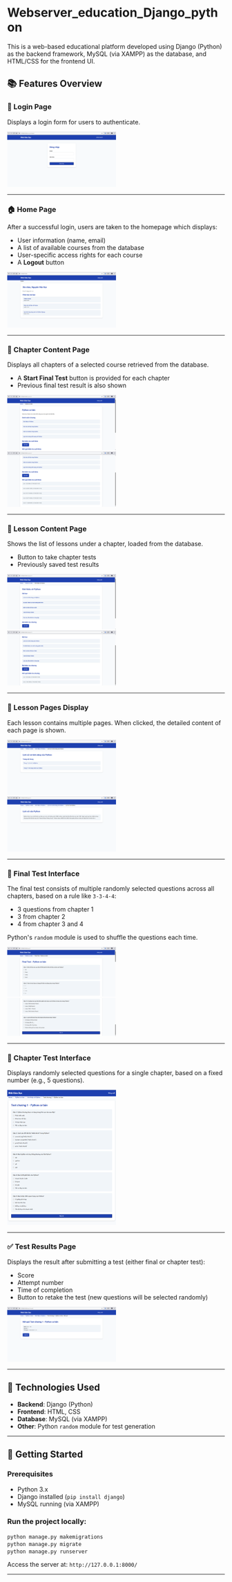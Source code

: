 # Webserver_education_Django_python

This is a web-based educational platform developed using Django (Python) as the backend framework, MySQL (via XAMPP) as the database, and HTML/CSS for the frontend UI.

## 📚 Features Overview

### 🔐 Login Page
Displays a login form for users to authenticate.

<img src="images/Picture1.png" width="50%">

---

### 🏠 Home Page
After a successful login, users are taken to the homepage which displays:
- User information (name, email)
- A list of available courses from the database
- User-specific access rights for each course
- A **Logout** button

<img src="images/Picture2.png" width="50%">

---

### 📖 Chapter Content Page
Displays all chapters of a selected course retrieved from the database.

- A **Start Final Test** button is provided for each chapter
- Previous final test result is also shown

<img src="images/Picture3.png" width="50%">
<img src="images/Picture4.png" width="50%">

---

### 🧾 Lesson Content Page
Shows the list of lessons under a chapter, loaded from the database.

- Button to take chapter tests
- Previously saved test results

<img src="images/Picture5.png" width="50%">
<img src="images/Picture6.png" width="50%">

---

### 📄 Lesson Pages Display
Each lesson contains multiple pages. When clicked, the detailed content of each page is shown.

<img src="images/Picture7.png" width="50%">
<img src="images/Picture8.png" width="50%">

---

### 🧠 Final Test Interface
The final test consists of multiple randomly selected questions across all chapters, based on a rule like `3-3-4-4`:
- 3 questions from chapter 1
- 3 from chapter 2
- 4 from chapter 3 and 4

Python's `random` module is used to shuffle the questions each time.

<img src="images/Picture9.png" width="50%">
<img src="images/Picture10.png" width="50%">

---

### 📝 Chapter Test Interface
Displays randomly selected questions for a single chapter, based on a fixed number (e.g., 5 questions).

<img src="images/Picture11.png" width="50%">

---

### ✅ Test Results Page
Displays the result after submitting a test (either final or chapter test):
- Score
- Attempt number
- Time of completion
- Button to retake the test (new questions will be selected randomly)

<img src="images/Picture12.png" width="50%">

---

## 🧰 Technologies Used
- **Backend**: Django (Python)
- **Frontend**: HTML, CSS
- **Database**: MySQL (via XAMPP)
- **Other**: Python `random` module for test generation

---

## 🚀 Getting Started

### Prerequisites
- Python 3.x
- Django installed (`pip install django`)
- MySQL running (via XAMPP)

### Run the project locally:
```bash
python manage.py makemigrations
python manage.py migrate
python manage.py runserver
```

Access the server at: `http://127.0.0.1:8000/`

---
